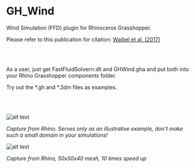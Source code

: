 # GH_Wind
Wind Simulation (FFD) plugin for Rhinoceros Grasshopper.

Please refer to this publication for citation: [Waibel et al. (2017)](https://www.google.de/url?sa=t&rct=j&q=&esrc=s&source=web&cd=1&ved=0ahUKEwiJmpLqiN_WAhVHQBoKHUO5DEUQFgg0MAA&url=https://www.conftool.pro/bs2017/index.php/BS2017_Airflow_03_3_2582_Waibel_2017-04-19_03-30_a.pdf?page=downloadPaper%26filename=BS2017_Airflow_03_3_2582_Waibel_2017-04-19_03-30_a.pdf%26form_id=2582%26form_version=final&usg=AOvVaw3kMQmDlXdkID-rco11CyPk)

<br><br>

As a user, just get FastFluidSolverrr.dll and GHWind.gha and put both into your Rhino Grasshopper components folder.

Try out the *.gh and *.3dm files as examples.

<br><br>

![alt text](https://github.com/christophwaibel/GH_Wind/blob/master/slide0005_image017.gif "Image from Rhino")

*Capture from Rhino. Serves only as an illustrative example, don't make such a small domain in your simulations!*


![alt text](https://github.com/christophwaibel/GH_Wind/blob/master/image23.gif "Image from Rhino")

*Capture from Rhino, 50x50x40 mesh, 10 times speed up*
